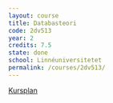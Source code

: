 ```yaml
---
layout: course
title: Databasteori
code: 2dv513
year: 2
credits: 7.5
state: done
school: Linnéuniversitetet
permalink: /courses/2dv513/
---
```


[Kursplan](/files/courseplan/2dv513.pdf)
